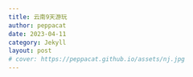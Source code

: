 ```yaml
---
title: 云南9天游玩
author: peppacat
date: 2023-04-11
category: Jekyll
layout: post
# cover: https://peppacat.github.io/assets/nj.jpg
---
```


<head>
    <style>
        .box {
            display: flex;
            flex-wrap: wrap;
        }

        .imageBox {
            position: relative;
            overflow: hidden;
            margin-bottom: 2%;
            width: 1000px;
        }

        /* 2/3 */
        .imageBox img:nth-child(1):nth-last-child(2),
        .imageBox img:nth-child(2):nth-last-child(1),
        .imageBox img:nth-child(1):nth-last-child(3),
        .imageBox img:nth-child(2):nth-last-child(2),
        .imageBox img:nth-child(3):nth-last-child(1) {
            width: 32%;
        }

        /* 4 */
        .imageBox img:nth-child(1):nth-last-child(4),
        .imageBox img:nth-child(2):nth-last-child(3),
        .imageBox img:nth-child(3):nth-last-child(2),
        .imageBox img:nth-child(4):nth-last-child(1) {
            width: 49%;
        }

        /*  5张以上图片  */
        .imageBox img:nth-child(1):nth-last-child(n + 5),
        .imageBox img:nth-child(1):nth-last-child(n + 5)~img {
            width: 32%;
        }
    </style>
</head>

# 地图

  <div class="box">
      <div class="imageBox">
          <img src="\assets\yunnan\yunnan.png">
      </div>
  </div>

# 时间
* 9天:4.29-5.7

# 路线
昆明->大理(2天)->丽江(2天)->香格里拉(2天)->泸沽湖(2天)->昆明

# 行李
<div class="table-wrapper" markdown="block">

  |名称|说明|出门确认|其他|
  |:-:|:-:|:-:|:-:|
  |手机||||
  |钱包|身份证,银行卡,现金|||
  |钥匙||||
  |现金|1000备用|||
  |背包|迪卡侬户外旅行款|||
  |手机||||
  |电脑|轻巧办公|||
  |耳机||||
  |充电宝|2W毫安|||
  |充电线|apple和安卓|||
  |自拍杆||||
  |遮阳帽||||
  |墨镜||||
  |冲锋衣|防风保暖|||
  |雨伞|轻便旅行款|||
  |水杯|轻便防漏运动款|||
  |纸巾||||
  |防晒霜||||
  |红景天|预防高反|||
  |氧气|景区买|||
  |换洗衣服|一套|||
  |零食||||

</div>

# 行程
<div class="table-wrapper" markdown="block">

  |日期|路线|住宿|景点|费用|说明|
  |:-:|:-:|:-:|:-:|:-:|:-:|
  |4.28-5.30|火车|无|无|500|到昆明|
  |4.30|大理|大理|大理古城|500||
  |5.1|大理|大理|苍山和洱海|500||
  |5.2|丽江|丽江|古城|500||
  |5.3|丽江|丽江|爬雪山|500||
  |5.4|丽江->泸沽湖|泸沽湖||500||
  |5.5|泸沽湖->丽江|丽江||500||
  |5.6|丽江->香格里|香格里拉|拉普达措公园|500||
  |5.7|香格里拉->丽江->昆明|无|无|500||

  </div>

# 小记

